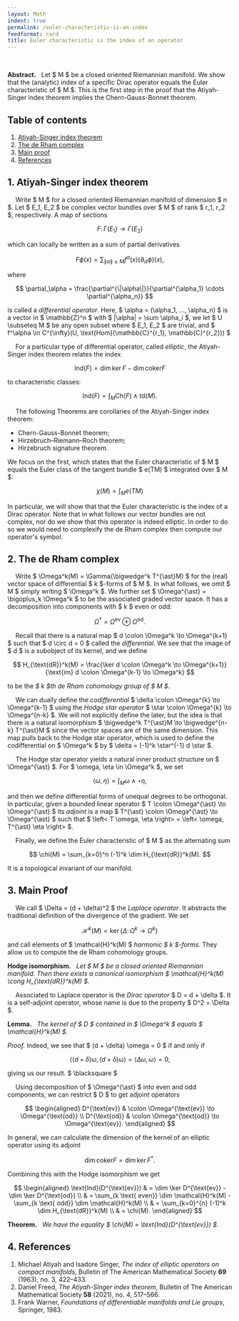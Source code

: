 ```yaml
---
layout: Math
indent: true
permalink: /euler-characteristic-is-an-index
feedformat: card
title: Euler characteristic is the index of an operator
---
```

<br>

**Abstract.** &nbsp; Let $ M $ be a closed oriented Riemannian manifold. We show that the (analytic) index of a specific Dirac operator equals the Euler characteristic of $ M $. This is the first step in the proof that the Atiyah-Singer index theorem implies the Chern-Gauss-Bonnet theorem.

## Table of contents
1. [Atiyah-Singer index theorem](#1-atiyah-singer-index-theorem)
2. [The de Rham complex](#2-the-de-rham-complex)
3. [Main proof](#3-main-proof)
4. [References](#4-references)

## 1. Atiyah-Singer index theorem

&emsp; Write $ M $ for a closed oriented Riemannian manifold of dimension $ n $. Let $ E_1, E_2 $ be complex vector bundles over $ M $ of rank $ r_1, r_2 $, respectively. A map of sections

$$
    F \colon \Gamma(E_1) \to \Gamma(E_2)
$$

which can locally be written as a sum of partial derivatives 

$$
    F \phi(x) = \sum_{\|\alpha\| \leq M} f^{\alpha}(x) (\partial_\alpha \phi)(x),
$$

where 

$$
    \partial_\alpha = \frac{\partial^{\|\alpha\|}}{\partial^{\alpha_1} \cdots \partial^{\alpha_n}}
$$

is called a *differential operator*. Here, $ \alpha = (\alpha_1, ..., \alpha_n) $ is a vector in $ \mathbb{Z}^n $ with $ \|\alpha\| = \sum \alpha_i $, we let $ U \subseteq M $ be any open subset where $ E_1, E_2 $ are trivial, and $ f^\alpha \in C^{\infty}(U, \text{Hom}(\mathbb{C}^{r_1}, \mathbb{C}^{r_2})) $

&emsp; For a particular type of differential operator, called *elliptic*, the Atiyah-Singer index theorem relates the index 

$$
    \text{Ind}(F) = \dim \ker F - \dim \text{coker} F
$$

to characteristic classes:

$$
    \text{Ind}(F)
    = \int_M \text{Ch}(F) \wedge \text{td}(M). 
$$

&emsp; The following Theorems are corollaries of the Atiyah-Singer index theorem:

- Chern-Gauss-Bonnet theorem;
- Hirzebruch–Riemann–Roch theorem;
- Hirzebruch signature theorem.

We focus on the first, which states that the Euler characteristic of $ M $ equals the Euler class of the tangent bundle $ e(TM) $ integrated over $ M $:

$$
    \chi(M) = \int_M e(TM)
$$

In particular, we will show that that the Euler characteristic is the index of a Dirac operator. Note that in what follows our vector bundles are not complex, nor do we show that this operator is indeed elliptic. In order to do so we would need to complexify the de Rham complex then compute our operator's symbol.


## 2. The de Rham complex

&emsp; Write $ \Omega^k(M) = \Gamma(\bigwedge^k T^{\ast}M) $ for the (real) vector space of differential $ k $-forms of $ M $. In what follows, we omit $ M $ simply writing $ \Omega^k $. We further set $ \Omega^{\ast} = \bigoplus_k \Omega^k $ to be the associated graded vector space. It has a decomposition into components with $ k $ even or odd:

$$
    \Omega^{\ast} = \Omega^{\text{ev}} \oplus \Omega^{\text{od}}.
$$

&emsp; Recall that there is a natural map $ d \colon \Omega^k \to \Omega^{k+1} $ such that $ d \circ d = 0 $ called the *differential*. We see that the image of $ d $ is a subobject of its kernel, and we define 

$$
    H_{\text{dR}}^k(M) = \frac{\ker d \colon \Omega^k \to \Omega^{k+1}}{\text{im} d \colon \Omega^{k-1} \to \Omega^k}
$$

to be the *$ k $th de Rham cohomology group of $ M $*.

&emsp; We can dually define the *codifferential* $ \delta \colon \Omega^{k} \to \Omega^{k-1} $ using the *Hodge star operator* $ \star \colon \Omega^{k} \to \Omega^{n-k} $. We will not explicitly define the later, but the idea is that there is a natural isomorphism $ \bigwedge^k T^{\ast}M \to \bigwedge^{n-k} T^{\ast}M $ since the vector spaces are of the same dimension. This map pulls back to the Hodge star operator, which is used to define the codifferential on $ \Omega^k $ by $ \delta = (-1)^k \star^{-1} d \star $. 

&emsp; The Hodge star operator yields a natural inner product structure on $ \Omega^{\ast} $. For $ \omega, \eta \in \Omega^k $, we set 

$$
    \left< \omega, \eta \right> = \int_M \omega \wedge \star \eta,
$$

and then we define differential forms of unequal degrees to be orthogonal. In particular, given a bounded linear operator $ T \colon \Omega^{\ast} \to \Omega^{\ast} $ its *adjoint* is a map $ T^{\ast} \colon \Omega^{\ast} \to \Omega^{\ast} $ such that $ \left< T \omega, \eta \right> = \left< \omega, T^{\ast} \eta \right> $.

&emsp; Finally, we define the Euler characteristic of $ M $ as the alternating sum 

$$
    \chi(M) = \sum_{k=0}^n (-1)^k \dim H_{\text{dR}}^k(M).
$$

It is a topological invariant of our manifold.


## 3. Main Proof

&emsp; We call $ \Delta = (d + \delta)^2 $ the *Laplace operator*. It abstracts the traditional definition of the divergence of the gradient. We set 

$$
    \mathcal{H}^k(M) = \ker \{\Delta \colon \Omega^k \to \Omega^k\}
$$

and call elements of $ \mathcal{H}^k(M) $ *harmonic $ k $-forms*. They allow us to compute the de Rham cohomology groups. 

**Hodge isomorphism.** &nbsp; *Let $ M $ be a closed oriented Riemannian manifold. Then there exists a canonical isomorphism $ \mathcal{H}^k(M) \cong H_{\text{dR}}^k(M) $.*

&emsp; Associated to Laplace operator is the *Dirac operator* $ D = d + \delta $. It is a self-adjoint operator, whose name is due to the property $ D^2 = \Delta $.

**Lemma.** &nbsp; *The kernel of $ D $ contained in $ \Omega^k $ equals $ \mathcal{H}^k(M) $.*

*Proof.* Indeed, we see that $ (d + \delta) \omega = 0 $ if and only if 

$$
    \left< (d + \delta) \omega, (d + \delta) \omega \right>
    = \left< \Delta \omega, \omega \right>
    = 0,
$$

giving us our result. $ \blacksquare $

&emsp; Using decomposition of $ \Omega^{\ast} $ into even and odd components, we can restrict $ D $ to get adjoint operators 

$$
\begin{aligned}
    D^{\text{ev}} & \colon \Omega^{\text{ev}} \to \Omega^{\text{od}} \\
    D^{\text{od}} & \colon \Omega^{\text{od}} \to \Omega^{\text{ev}}.
\end{aligned}
$$

In general, we can calculate the dimension of the kernel of an elliptic operator using its adjoint

$$
    \dim \text{coker} F = \dim \ker F^{\ast}.
$$

Combining this with the Hodge isomorphism we get 

$$
\begin{aligned}
    \text{Ind}(D^{\text{ev}})
    & = \dim \ker D^{\text{ev}} - \dim \ker D^{\text{od}} \\
    & = \sum_{k \text{ even}} \dim \mathcal{H}^k(M) - \sum_{k \text{ odd}} \dim \mathcal{H}^k(M) \\
    & = \sum_{k=0}^{n} (-1)^k \dim H_{\text{dR}}^k(M) \\
    & = \chi(M).
\end{aligned}
$$

**Theorem.** &nbsp; *We have the equality $ \chi(M) = \text{Ind}(D^{\text{ev}}) $.*


## 4. References

1. Michael Atiyah and Isadore Singer, *The index of elliptic operators on compact manifolds*, Bulletin of The American Mathematical Society **69** (1963), no. 3, 422–433.
2. Daniel Freed, *The Atiyah-Singer index theorem*, Bulletin of The American Mathematical Society **58** (2021), no. 4, 517–566.
3. Frank Warner, *Foundations of differentiable manifolds and Lie groups*, Springer, 1983.
